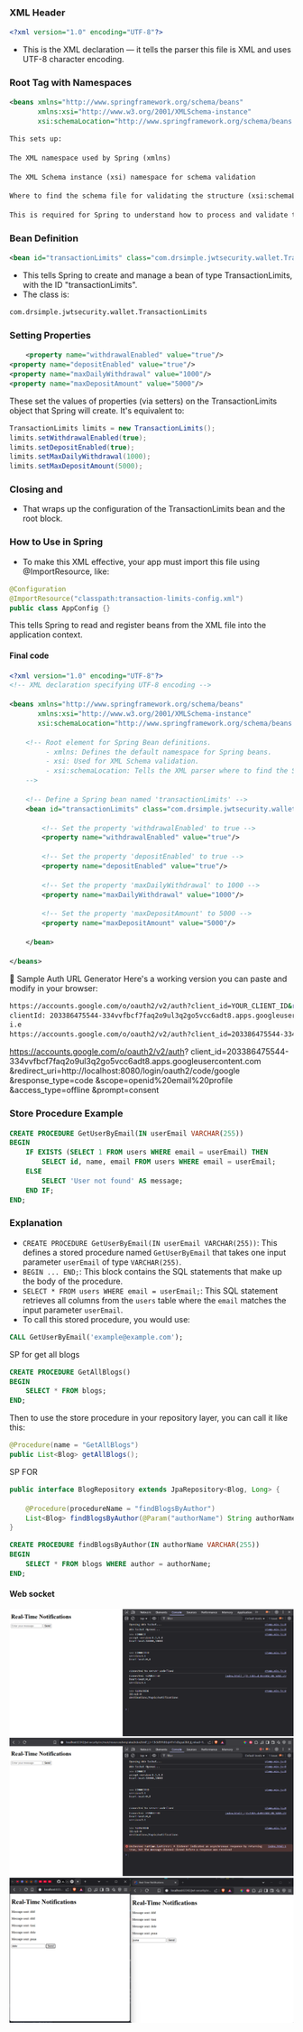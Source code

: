 ### XML Header
```xml
<?xml version="1.0" encoding="UTF-8"?>
```
- This is the XML declaration — it tells the parser this file is XML and uses UTF-8 character encoding.

### Root <beans> Tag with Namespaces
```xml
<beans xmlns="http://www.springframework.org/schema/beans"
       xmlns:xsi="http://www.w3.org/2001/XMLSchema-instance"
       xsi:schemaLocation="http://www.springframework.org/schema/beans http://www.springframework.org/schema/beans/spring-beans.xsd">
```
```txt
This sets up:

The XML namespace used by Spring (xmlns)

The XML Schema instance (xsi) namespace for schema validation

Where to find the schema file for validating the structure (xsi:schemaLocation)

This is required for Spring to understand how to process and validate the XML file.
```

### Bean Definition
```xml
<bean id="transactionLimits" class="com.drsimple.jwtsecurity.wallet.TransactionLimits">
```
- This tells Spring to create and manage a bean of type TransactionLimits, with the ID "transactionLimits".
- The class is:
```txt
com.drsimple.jwtsecurity.wallet.TransactionLimits
```

### Setting Properties
```xml
    <property name="withdrawalEnabled" value="true"/>
<property name="depositEnabled" value="true"/>
<property name="maxDailyWithdrawal" value="1000"/>
<property name="maxDepositAmount" value="5000"/>
```
These set the values of properties (via setters) on the TransactionLimits object that Spring will create.
It's equivalent to:

```java
TransactionLimits limits = new TransactionLimits();
limits.setWithdrawalEnabled(true);
limits.setDepositEnabled(true);
limits.setMaxDailyWithdrawal(1000);
limits.setMaxDepositAmount(5000);

```

### Closing </bean> and </beans>
- That wraps up the configuration of the TransactionLimits bean and the root <beans> block.

### How to Use in Spring
- To make this XML effective, your app must import this file using @ImportResource, like:
```java
@Configuration
@ImportResource("classpath:transaction-limits-config.xml")
public class AppConfig {}
```
This tells Spring to read and register beans from the XML file into the application context.

#### Final code
```xml
<?xml version="1.0" encoding="UTF-8"?>
<!-- XML declaration specifying UTF-8 encoding -->

<beans xmlns="http://www.springframework.org/schema/beans"
       xmlns:xsi="http://www.w3.org/2001/XMLSchema-instance"
       xsi:schemaLocation="http://www.springframework.org/schema/beans http://www.springframework.org/schema/beans/spring-beans.xsd">
       
    <!-- Root element for Spring Bean definitions.
         - xmlns: Defines the default namespace for Spring beans.
         - xsi: Used for XML Schema validation.
         - xsi:schemaLocation: Tells the XML parser where to find the Spring beans schema.
    -->

    <!-- Define a Spring bean named 'transactionLimits' -->
    <bean id="transactionLimits" class="com.drsimple.jwtsecurity.wallet.TransactionLimits">
        
        <!-- Set the property 'withdrawalEnabled' to true -->
        <property name="withdrawalEnabled" value="true"/>

        <!-- Set the property 'depositEnabled' to true -->
        <property name="depositEnabled" value="true"/>

        <!-- Set the property 'maxDailyWithdrawal' to 1000 -->
        <property name="maxDailyWithdrawal" value="1000"/>

        <!-- Set the property 'maxDepositAmount' to 5000 -->
        <property name="maxDepositAmount" value="5000"/>

    </bean>

</beans>
```

🔄 Sample Auth URL Generator
Here's a working version you can paste and modify in your browser:

```bash
https://accounts.google.com/o/oauth2/v2/auth?client_id=YOUR_CLIENT_ID&redirect_uri=http://localhost:8080/auth/google/callback&response_type=code&scope=email%20profile&access_type=offline&prompt=consent
clientId: 203386475544-334vvfbcf7faq2o9ul3q2go5vcc6adt8.apps.googleusercontent.com
i.e
https://accounts.google.com/o/oauth2/v2/auth?client_id=203386475544-334vvfbcf7faq2o9ul3q2go5vcc6adt8.apps.googleusercontent.com&redirect_uri=http://localhost:8080/login/oauth2/code/google&response_type=code&scope=email%20profile&access_type=offline&prompt=consent
```

https://accounts.google.com/o/oauth2/v2/auth?
client_id=203386475544-334vvfbcf7faq2o9ul3q2go5vcc6adt8.apps.googleusercontent.com
&redirect_uri=http://localhost:8080/login/oauth2/code/google
&response_type=code
&scope=openid%20email%20profile
&access_type=offline
&prompt=consent


### Store Procedure Example
```sql
CREATE PROCEDURE GetUserByEmail(IN userEmail VARCHAR(255))
BEGIN
    IF EXISTS (SELECT 1 FROM users WHERE email = userEmail) THEN
        SELECT id, name, email FROM users WHERE email = userEmail;
    ELSE
        SELECT 'User not found' AS message;
    END IF;
END;

```

### Explanation
- `CREATE PROCEDURE GetUserByEmail(IN userEmail VARCHAR(255))`: This defines a stored procedure named `GetUserByEmail` that takes one input parameter `userEmail` of type `VARCHAR(255)`.
- `BEGIN ... END;`: This block contains the SQL statements that make up the body of the procedure.
- `SELECT * FROM users WHERE email = userEmail;`: This SQL statement retrieves all columns from the `users` table where the `email` matches the input parameter `userEmail`.
- To call this stored procedure, you would use:
```sql
CALL GetUserByEmail('example@example.com');
```


SP for get all blogs
```sql
CREATE PROCEDURE GetAllBlogs()
BEGIN
    SELECT * FROM blogs;
END;
```

Then to use the store procedure in your repository layer, you can call it like this:

```java
@Procedure(name = "GetAllBlogs")
public List<Blog> getAllBlogs();
```

SP FOR
```java
public interface BlogRepository extends JpaRepository<Blog, Long> {

    @Procedure(procedureName = "findBlogsByAuthor")
    List<Blog> findBlogsByAuthor(@Param("authorName") String authorName);
}
```

```sql
CREATE PROCEDURE findBlogsByAuthor(IN authorName VARCHAR(255))
BEGIN
    SELECT * FROM blogs WHERE author = authorName;
END;
```

#### Web socket
![img.png](img.png)
![img_1.png](img_1.png)
![img_2.png](img_2.png)